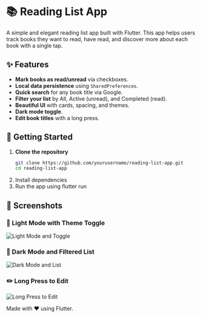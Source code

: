 # 📚 Reading List App

A simple and elegant reading list app built with Flutter. This app helps users track books they want to read, have read, and discover more about each book with a single tap.

## ✨ Features

-  **Mark books as read/unread** via checkboxes.
-  **Local data persistence** using `SharedPreferences`.
-  **Quick search** for any book title via Google.
-  **Filter your list** by All, Active (unread), and Completed (read).
-  **Beautiful UI** with cards, spacing, and themes.
-  **Dark mode toggle**.
-  **Edit book titles** with a long press.
  

## 🚀 Getting Started

1. **Clone the repository**
   ```bash
   git clone https://github.com/yourusername/reading-list-app.git
   cd reading-list-app
    ```
2. Install dependencies
3. Run the app using flutter run


## 📸 Screenshots

### 🔆 Light Mode with Theme Toggle
![Light Mode and Toggle](screens/lightmodeandtoggle.jpeg)

### 🌙 Dark Mode and Filtered List
![Dark Mode and List](screens/darkmodeandlist%20(1).jpeg)


### ✏️ Long Press to Edit
![Long Press to Edit](screens/longpresstoedit.jpeg)



Made with ❤️ using Flutter.
  
  
